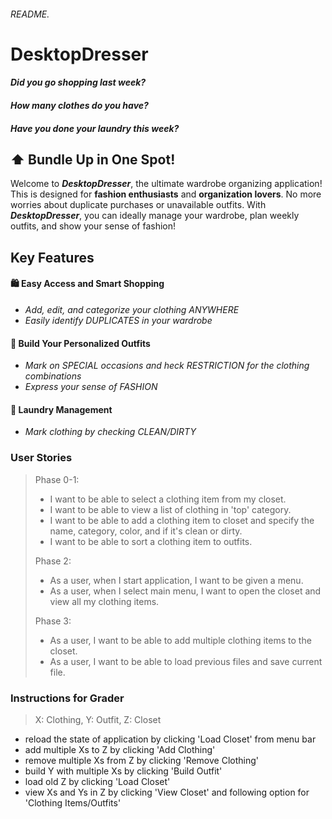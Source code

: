 ###### README.

# DesktopDresser

#### *Did you go shopping last week?*
#### *How many clothes do you have?*
#### *Have you done your laundry this week?*


## :arrow_up: Bundle Up in One Spot!

Welcome to ***DesktopDresser***, the ultimate wardrobe organizing application!
This is designed for **fashion enthusiasts** and **organization lovers**.
No more worries about duplicate purchases or unavailable outfits.
With ***DesktopDresser***, you can ideally manage your wardrobe, plan weekly outfits,
and show your sense of fashion!


## Key Features

#### :shopping: Easy Access and Smart Shopping
- *Add, edit, and categorize your clothing ANYWHERE*
- *Easily identify DUPLICATES in your wardrobe*

#### :memo: Build Your Personalized Outfits
- *Mark on SPECIAL occasions and heck RESTRICTION for the clothing combinations*
- *Express your sense of FASHION*

#### :basket: Laundry Management
- *Mark clothing by checking CLEAN/DIRTY*


### User Stories

> Phase 0-1:
> - I want to be able to select a clothing item from my closet.
> - I want to be able to view a list of clothing in 'top' category.
> - I want to be able to add a clothing item to closet and specify the name, category, color, and if it's clean or dirty.
> - I want to be able to sort a clothing item to outfits.
> 
> Phase 2:
> - As a user, when I start application, I want to be given a menu.
> - As a user, when I select main menu, I want to open the closet and view all my clothing items.
> 
> Phase 3:
> - As a user, I want to be able to add multiple clothing items to the closet.
> - As a user, I want to be able to load previous files and save current file.

### Instructions for Grader

> X: Clothing, Y: Outfit, Z: Closet
- reload the state of application by clicking 'Load Closet' from menu bar
- add multiple Xs to Z by clicking 'Add Clothing' 
- remove multiple Xs from Z by clicking 'Remove Clothing'
- build Y with multiple Xs by clicking 'Build Outfit'
- load old Z by clicking 'Load Closet'
- view Xs and Ys in Z by clicking 'View Closet' and following option for 'Clothing Items/Outfits'